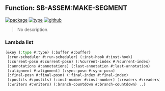 ## Function: SB-ASSEM:MAKE-SEGMENT
[![package](https://img.shields.io/badge/Package-SB--ASSEM-5f9ea0.svg?style=social&colorA=999999)](../) [![type](https://img.shields.io/badge/Type-Function-5f9ea0.svg?style=social&colorA=999999)](../#function) [![github](https://img.shields.io/badge/GitHub-View_the_source-5f9ea0.svg?style=social&colorA=999999&logo=github)](https://github.com/sbcl/sbcl/blob/master/src/compiler/assem.lisp/) 

> No description.

### Lambda list
```cl
(&key (:type #:type) (:buffer #:buffer)
 (:run-scheduler #:run-scheduler) (:inst-hook #:inst-hook)
 (:current-posn #:current-posn) (:%current-index #:%current-index)
 (:annotations #:annotations) (:last-annotation #:last-annotation)
 (:alignment #:alignment) (:sync-posn #:sync-posn)
 (:final-posn #:final-posn) (:final-index #:final-index)
 (:postits #:postits) (:inst-number #:inst-number) (:readers #:readers)
 (:writers #:writers) (:branch-countdown #:branch-countdown) ..)
```
